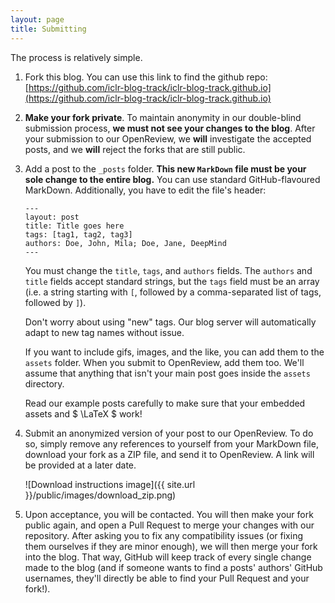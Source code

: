 ```yaml
---
layout: page
title: Submitting
---
```


The process is relatively simple.

1. Fork this blog. You can use this link to find the github repo: [https://github.com/iclr-blog-track/iclr-blog-track.github.io](https://github.com/iclr-blog-track/iclr-blog-track.github.io)
2. **Make your fork private**. To maintain anonymity in our double-blind submission process, **we must not see your changes to the blog**. After your submission to our OpenReview, we **will** investigate the accepted posts, and we **will** reject the forks that are still public.
3. Add a post to the `_posts` folder. **This new `MarkDown` file must be your sole change to the entire blog.** You can use standard GitHub-flavoured MarkDown. Additionally, you have to edit the file's header:
    ```
   ---
    layout: post
    title: Title goes here
    tags: [tag1, tag2, tag3]
    authors: Doe, John, Mila; Doe, Jane, DeepMind
    ---
   ```
    You must change the `title`, `tags`, and `authors` fields. The `authors` and `title` fields accept standard strings, but the `tags` field must be an array (i.e. a string starting with `[`, followed by a comma-separated list of tags, followed by `]`).

    Don't worry about using "new" tags. Our blog server will automatically adapt to new tag names without issue.

    If you want to include gifs, images, and the like, you can add them to the `assets` folder. When you submit to OpenReview, add them too. We'll assume that anything that isn't your main post goes inside the `assets` directory.

    Read our example posts carefully to make sure that your embedded assets and $ \LaTeX $ work!
4. Submit an anonymized version of your post to our OpenReview. To do so, simply remove any references to yourself from your MarkDown file, download your fork as a ZIP file, and send it to OpenReview. A link will be provided at a later date.

    ![Download instructions image]({{ site.url }}/public/images/download_zip.png)

6. Upon acceptance, you will be contacted. You will then make your fork public again, and open a Pull Request to merge your changes with our repository. After asking you to fix any compatibility issues (or fixing them ourselves if they are minor enough), we will then merge your fork into the blog. That way, GitHub will keep track of every single change made to the blog (and if someone wants to find a posts' authors' GitHub usernames, they'll directly be able to find your Pull Request and your fork!).

